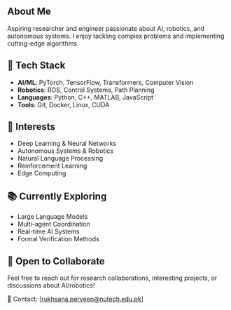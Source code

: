 ## About Me
Aspiring researcher and engineer passionate about AI, robotics, and autonomous systems. I enjoy tackling complex problems and implementing cutting-edge algorithms.

## 🔧 Tech Stack
- **AI/ML**: PyTorch, TensorFlow, Transformers, Computer Vision
- **Robotics**: ROS, Control Systems, Path Planning
- **Languages**: Python, C++, MATLAB, JavaScript
- **Tools**: Git, Docker, Linux, CUDA

## 🎯 Interests
- Deep Learning & Neural Networks
- Autonomous Systems & Robotics
- Natural Language Processing
- Reinforcement Learning
- Edge Computing

## 📚 Currently Exploring
- Large Language Models
- Multi-agent Coordination
- Real-time AI Systems
- Formal Verification Methods

## 🤝 Open to Collaborate
Feel free to reach out for research collaborations, interesting projects, or discussions about AI/robotics!

📧 Contact: [rukhsana.perveen@nutech.edu.pk]
